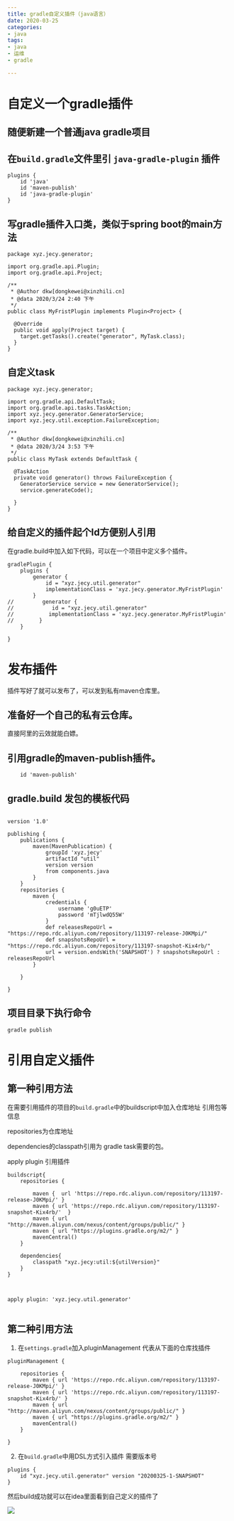 ```yaml
---
title: gradle自定义插件（java语言）
date: 2020-03-25
categories:
- java
tags:
- java
- 运维
- gradle

---
```


# 自定义一个gradle插件



## 随便新建一个普通java gradle项目

<!--more--> 

## 在`build.gradle`文件里引 `java-gradle-plugin` 插件

```
plugins {
    id 'java'
    id 'maven-publish'
    id 'java-gradle-plugin' 
}
```
## 写gradle插件入口类，类似于spring boot的main方法

```
package xyz.jecy.generator;

import org.gradle.api.Plugin;
import org.gradle.api.Project;

/**
 * @Author dkw[dongkewei@xinzhili.cn]
 * @data 2020/3/24 2:40 下午
 */
public class MyFristPlugin implements Plugin<Project> {

  @Override
  public void apply(Project target) {
    target.getTasks().create("generator", MyTask.class);
  }
}

```

## 自定义task

```
package xyz.jecy.generator;

import org.gradle.api.DefaultTask;
import org.gradle.api.tasks.TaskAction;
import xyz.jecy.generator.GeneratorService;
import xyz.jecy.util.exception.FailureException;

/**
 * @Author dkw[dongkewei@xinzhili.cn]
 * @data 2020/3/24 3:53 下午
 */
public class MyTask extends DefaultTask {

  @TaskAction
  private void generator() throws FailureException {
    GeneratorService service = new GeneratorService();
    service.generateCode();

  }
}

```
## 给自定义的插件起个Id方便别人引用
 
在gradle.build中加入如下代码，可以在一个项目中定义多个插件。

```
gradlePlugin {
    plugins {
        generator {
            id = "xyz.jecy.util.generator"
            implementationClass = 'xyz.jecy.generator.MyFristPlugin'
        }
//         generator {
//            id = "xyz.jecy.util.generator"
//           implementationClass = 'xyz.jecy.generator.MyFristPlugin'
//        }
    }

}
```



# 发布插件

插件写好了就可以发布了，可以发到私有maven仓库里。

## 准备好一个自己的私有云仓库。

直接阿里的云效就能白嫖。

## 引用gradle的maven-publish插件。

```
    id 'maven-publish'
```

## gradle.build 发包的模板代码

```

version '1.0'

publishing {
    publications {
        maven(MavenPublication) {
            groupId 'xyz.jecy'
            artifactId "util"
            version version
            from components.java
        }
    }
    repositories {
        maven {
            credentials {
                username 'g0uETP'
                password 'mTjlwdQ55W'
            }
            def releasesRepoUrl = "https://repo.rdc.aliyun.com/repository/113197-release-J0KMpi/"
            def snapshotsRepoUrl = "https://repo.rdc.aliyun.com/repository/113197-snapshot-Kix4rb/"
            url = version.endsWith('SNAPSHOT') ? snapshotsRepoUrl : releasesRepoUrl
        }

    }

}

```

## 项目目录下执行命令

```
gradle publish

```


# 引用自定义插件


## 第一种引用方法

在需要引用插件的项目的`build.gradle`中的buildscript中加入仓库地址 引用包等信息

repositories为仓库地址

dependencies的classpath引用为 gradle task需要的包。
    
apply plugin 引用插件

```
buildscript{
    repositories {

        maven {  url 'https://repo.rdc.aliyun.com/repository/113197-release-J0KMpi/' }
        maven { url 'https://repo.rdc.aliyun.com/repository/113197-snapshot-Kix4rb/'  }
        maven { url "http://maven.aliyun.com/nexus/content/groups/public/" }
        maven { url "https://plugins.gradle.org/m2/" }
        mavenCentral()
    }

    dependencies{
        classpath "xyz.jecy:util:${utilVersion}"
    }
}



apply plugin: 'xyz.jecy.util.generator'


```

## 第二种引用方法

1. 在`settings.gradle`加入pluginManagement 代表从下面的仓库找插件

```
pluginManagement {

    repositories {
        maven { url 'https://repo.rdc.aliyun.com/repository/113197-release-J0KMpi/' }
        maven { url 'https://repo.rdc.aliyun.com/repository/113197-snapshot-Kix4rb/' }
        maven { url "http://maven.aliyun.com/nexus/content/groups/public/" }
        maven { url "https://plugins.gradle.org/m2/" }
        mavenCentral()
    }
    
}

```

2. 在`build.gradle`中用DSL方式引入插件 需要版本号

```
plugins {
    id "xyz.jecy.util.generator" version "20200325-1-SNAPSHOT"
}
```



然后build成功就可以在idea里面看到自己定义的插件了

![](/images/ideagradle.png)

